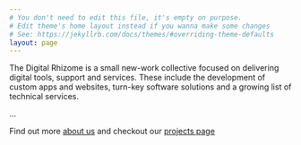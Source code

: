 ```yaml
---
# You don't need to edit this file, it's empty on purpose.
# Edit theme's home layout instead if you wanna make some changes
# See: https://jekyllrb.com/docs/themes/#overriding-theme-defaults
layout: page
---
```


The Digital Rhizome is a small new-work collective focused on delivering digital tools, support and services. 
These include the development of custom apps and websites, turn-key software solutions and a growing list of technical services.

...

Find out more [about us](/about/) and checkout our [projects page](/projects)




